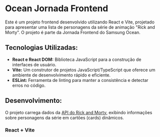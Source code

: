 # Ocean Jornada Frontend

Este é um projeto frontend desenvolvido utilizando React e Vite, projetado para apresentar uma lista de personagens da série de animação "Rick and Morty". O projeto é parte da Jornada Frontend do Samsung Ocean.

## Tecnologias Utilizadas:

- **React e React DOM:** Biblioteca JavaScript para a construção de interfaces de usuário.
- **Vite:** Um construtor de projetos JavaScript/TypeScript que oferece um ambiente de desenvolvimento rápido e eficiente.
- **ESLint:** Ferramenta de linting para manter a consistência e detectar erros no código.

## Desenvolvimento:

O projeto carrega dados da [API do Rick and Morty](https://rickandmortyapi.com/), exibindo informações sobre personagens da série em cartões (cards) dinâmicos.


### React + Vite
